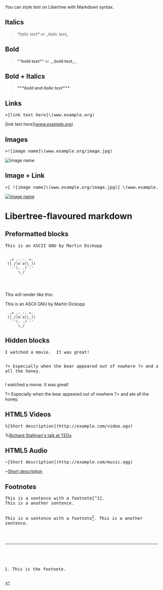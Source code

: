 You can style text on Libertree with Markdown syntax.

## Italics 
>_\*italic text\*_ or *\_italic text\_*

## Bold 
>\*\*__bold text__\*\* or \_\_**bold text**\_\_

## Bold + Italics
> ___\*\*\*bold and italic text\*\*\*___

## Links
<div class="example"><pre>
>[link text here]\(www.example.org)
</pre></div>

[link text here]\(www.example.org)

## Images
<div class="example"><pre>
>![image name]\(www.example.org/image.jpg)
</pre></div>

![image name](https://oak.elephly.net/themes/oak/images/logo.png)

## Image + Link
<div class="example"><pre>
>[ ![image name]\(www.example.org/image.jpg)] \(www.example.org)
</pre></div>

[![image name](https://oak.elephly.net/themes/oak/images/logo.png)](www.example.org)


# Libertree-flavoured markdown

## Preformatted blocks

<div class="example"><pre>
This is an ASCII GNU by Martin Dickopp

~~~
  ,= ,-_-. =.
 ((_/)o o(\_))
  `-'(. .)`-'
      \_/
~~~
</pre></div>

This will render like this:

This is an ASCII GNU by Martin Dickopp

~~~
  ,= ,-_-. =.
 ((_/)o o(\_))
  `-'(. .)`-'
      \_/
~~~


## Hidden blocks

<div class="example"><pre>
I watched a movie.  It was great!

?> Especially when the bear appeared out of nowhere
?> and ate all the honey.
</pre></div>


I watched a movie.  It was great!

?> Especially when the bear appeared out of nowhere
?> and ate all the honey.


## HTML5 Videos

<div class="example"><pre>
%[Short description](http://example.com/video.ogv)
</pre></div>

%[Richard Stallman's talk at TEDx](http://audio-video.gnu.org/video/TEDxGE2014_Stallman05_HQ.ogg)


## HTML5 Audio

<div class="example"><pre>
~[Short description](http://example.com/music.ogg)
</pre></div>


~[Short description](http://radioserver1.delfa.net:80/64.opus)


## Footnotes

<div class="example"><pre>
This is a sentence with a footnote[^1].
This is a another sentence.

[^1]: This is the footnote.
</pre></div>


This is a sentence with a footnote[^1].
This is a another sentence.

[^1]: This is the footnote.

